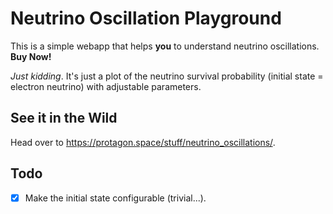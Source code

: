 # Neutrino Oscillation Playground
This is a simple webapp that helps **you** to understand neutrino
oscillations. **Buy Now!**

_Just kidding_. It's just a plot of the neutrino survival probability
(initial state = electron neutrino) with adjustable parameters.

## See it in the Wild
Head over to https://protagon.space/stuff/neutrino_oscillations/.

## Todo
 - [x] Make the initial state configurable (trivial...).
